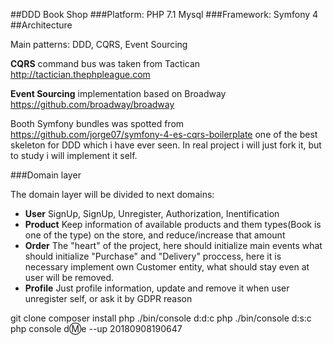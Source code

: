 ##DDD Book Shop
###Platform: PHP 7.1  Mysql
###Framework: Symfony 4
##Architecture

Main patterns: DDD, CQRS, Event Sourcing

**CQRS** command bus was taken from Tactican http://tactician.thephpleague.com

**Event Sourcing** implementation based on Broadway https://github.com/broadway/broadway

Booth Symfony bundles was spotted from https://github.com/jorge07/symfony-4-es-cqrs-boilerplate one of the best skeleton 
for DDD which i have ever seen. In real project i will just  fork it, but to study i will implement it self.


###Domain layer

The domain layer will be divided to next domains: 
- **User** SignUp, SignUp, Unregister, Authorization, Inentification
- **Product** Keep information of available products and them types(Book is one of the type) on the store, and reduce/increase that amount
- **Order** The "heart" of the project, here should initialize main events what should initialize "Purchase" and "Delivery" proccess, here it is necessary implement own Customer entity, what should stay even at user will be removed.
- **Profile**  Just profile information, update and remove it when user unregister self, or ask it by GDPR reason



git clone
composer install
php ./bin/console d:d:c
php ./bin/console d:s:c
php console d:m:e --up 20180908190647